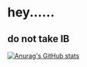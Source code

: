 # hey......
## do not take IB

[![Anurag's GitHub stats](https://github-readme-stats.vercel.app/api?username=13carpileup)](https://github.com/anuraghazra/github-readme-stats)
